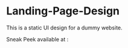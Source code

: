 
# Landing-Page-Design

This is a static UI design for a dummy website.

Sneak Peek available at : 
